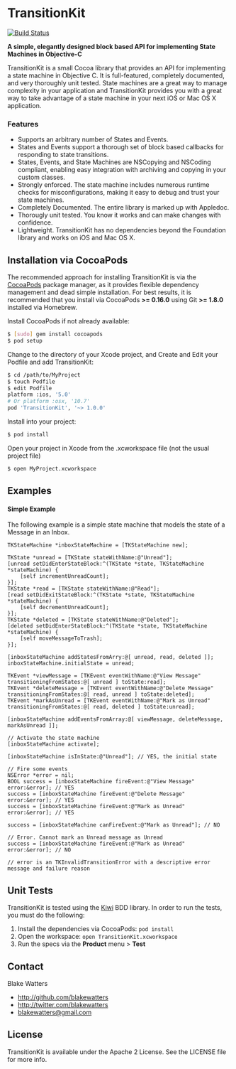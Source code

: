 TransitionKit
=============

[![Build Status](https://travis-ci.org/blakewatters/TransitionKit.png?branch=master,development)](https://travis-ci.org/blakewatters/TransitionKit)

**A simple, elegantly designed block based API for implementing State Machines in Objective-C**

TransitionKit is a small Cocoa library that provides an API for implementing a state machine in Objective C. It is full-featured, completely documented, and very thoroughly unit tested. State machines are a great way to manage complexity in your application and TransitionKit provides you with a great way to take advantage of a state machine in your next iOS or Mac OS X application.

### Features

* Supports an arbitrary number of States and Events.
* States and Events support a thorough set of block based callbacks for responding to state transitions.
* States, Events, and State Machines are NSCopying and NSCoding compliant, enabling easy integration with archiving and copying in your custom classes.
* Strongly enforced. The state machine includes numerous runtime checks for misconfigurations, making it easy to debug and trust your state machines.
* Completely Documented. The entire library is marked up with Appledoc.
* Thorougly unit tested. You know it works and can make changes with confidence.
* Lightweight. TransitionKit has no dependencies beyond the Foundation library and works on iOS and Mac OS X.

## Installation via CocoaPods

The recommended approach for installing TransitionKit is via the [CocoaPods](http://cocoapods.org/) package manager, as it provides flexible dependency management and dead simple installation. For best results, it is recommended that you install via CocoaPods **>= 0.16.0** using Git **>= 1.8.0** installed via Homebrew.

Install CocoaPods if not already available:

``` bash
$ [sudo] gem install cocoapods
$ pod setup
```

Change to the directory of your Xcode project, and Create and Edit your Podfile and add TransitionKit:

``` bash
$ cd /path/to/MyProject
$ touch Podfile
$ edit Podfile
platform :ios, '5.0' 
# Or platform :osx, '10.7'
pod 'TransitionKit', '~> 1.0.0'
```

Install into your project:

``` bash
$ pod install
```

Open your project in Xcode from the .xcworkspace file (not the usual project file)

``` bash
$ open MyProject.xcworkspace
```

## Examples

#### Simple Example

The following example is a simple state machine that models the state of a Message in an Inbox.

```objc
TKStateMachine *inboxStateMachine = [TKStateMachine new];

TKState *unread = [TKState stateWithName:@"Unread"];
[unread setDidEnterStateBlock:^(TKState *state, TKStateMachine *stateMachine) {
    [self incrementUnreadCount];
}];
TKState *read = [TKState stateWithName:@"Read"];
[read setDidExitStateBlock:^(TKState *state, TKStateMachine *stateMachine) {
    [self decrementUnreadCount];
}];
TKState *deleted = [TKState stateWithName:@"Deleted"];
[deleted setDidEnterStateBlock:^(TKState *state, TKStateMachine *stateMachine) {
    [self moveMessageToTrash];
}];

[inboxStateMachine addStatesFromArry:@[ unread, read, deleted ]];
inboxStateMachine.initialState = unread;

TKEvent *viewMessage = [TKEvent eventWithName:@"View Message" transitioningFromStates:@[ unread ] toState:read];
TKEvent *deleteMessage = [TKEvent eventWithName:@"Delete Message" transitioningFromStates:@[ read, unread ] toState:deleted];
TKEvent *markAsUnread = [TKEvent eventWithName:@"Mark as Unread" transitioningFromStates:@[ read, deleted ] toState:unread];

[inboxStateMachine addEventsFromArray:@[ viewMessage, deleteMessage, markAsUnread ]];

// Activate the state machine
[inboxStateMachine activate];

[inboxStateMachine isInState:@"Unread"]; // YES, the initial state

// Fire some events
NSError *error = nil;
BOOL success = [inboxStateMachine fireEvent:@"View Message" error:&error]; // YES
success = [inboxStateMachine fireEvent:@"Delete Message" error:&error]; // YES
success = [inboxStateMachine fireEvent:@"Mark as Unread" error:&error]; // YES

success = [inboxStateMachine canFireEvent:@"Mark as Unread"]; // NO

// Error. Cannot mark an Unread message as Unread
success = [inboxStateMachine fireEvent:@"Mark as Unread" error:&error]; // NO

// error is an TKInvalidTransitionError with a descriptive error message and failure reason
```

## Unit Tests

TransitionKit is tested using the [Kiwi](https://github.com/allending/Kiwi) BDD library. In order to run the tests, you must do the following:

1. Install the dependencies via CocoaPods: `pod install`
1. Open the workspace: `open TransitionKit.xcworkspace`
1. Run the specs via the **Product** menu > **Test**

## Contact

Blake Watters

- http://github.com/blakewatters
- http://twitter.com/blakewatters
- blakewatters@gmail.com

## License

TransitionKit is available under the Apache 2 License. See the LICENSE file for more info.
